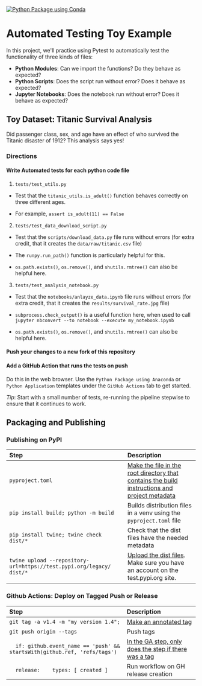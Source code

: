 [![Python Package using Conda](https://github.com/hpelin/automatedTesting/actions/workflows/pytest_titanic.yml/badge.svg)](https://github.com/hpelin/automatedTesting/actions/workflows/pytest_titanic.yml)

# Automated Testing Toy Example

In this project, we'll practice using Pytest to automatically test the functionality of three kinds of files:
  - **Python Modules**: Can we import the functions?  Do they behave as expected?
  - **Python Scripts**: Does the script run without error?  Does it behave as expected?
  - **Jupyter Notebooks**: Does the notebook run without error?  Does it behave as expected?
  


## Toy Dataset: Titanic Survival Analysis

Did passenger class, sex, and age have an effect of who survived the Titanic disaster of 1912?  This analysis says yes!


### Directions

#### Write Automated tests for each python code file

  1. `tests/test_utils.py`
  
  - Test that the `titanic_utils.is_adult()` function behaves correctly on three different ages.
    
  -  For example, `assert is_adult(11) == False`
    
  2. `tests/test_data_download_script.py`
  
  - Test that the `scripts/download_data.py` file runs without errors (for extra credit, that it creates the `data/raw/titanic.csv` file)
    
  - The `runpy.run_path()` function is particularly helpful for this.  
    
  - `os.path.exists()`, `os.remove()`, and `shutils.rmtree()` can also be helpful here.
    
  3. `tests/test_analysis_notebook.py`
  
  - Test that the `notebooks/anlayze_data.ipynb` file runs without errors (for extra credit, that it creates the `results/survival_rate.jpg` file)
  
  - `subprocess.check_output()` is a useful function here, when used to call `jupyter nbconvert --to notebook --execute my_notebook.ipynb`
  
  - `os.path.exists()`, `os.remove()`, and `shutils.rmtree()` can also be helpful here.
    

#### Push your changes to a new fork of this repository


#### Add a GitHub Action that runs the tests on push

Do this in the web browser.  Use the `Python Package using Anaconda` or `Python Application` templates under the `GitHub Actions` tab to get started.

*Tip*: Start with a small number of tests, re-running the pipeline stepwise to ensure that it continues to work.



## Packaging and Publishing

### Publishing on PyPI

| Step | Description |
| :-- | :-- | 
| `pyproject.toml`| [Make the file in the root directory that contains the build instructions and project metadata](https://packaging.python.org/en/latest/tutorials/packaging-projects/#creating-pyproject-toml)
| `pip install build; python -m build` | Builds distribution files in a venv using the `pyproject.toml` file | 
| `pip install twine; twine check dist/*` | Check that the dist files have the needed metadata |
| `twine upload --repository-url=https://test.pypi.org/legacy/ dist/*` | [Upload the dist files](https://packaging.python.org/en/latest/tutorials/packaging-projects/#uploading-the-distribution-archives).  Make sure you have an account on the test.pypi.org site. |


### Github Actions: Deploy on Tagged Push or Release

| Step | Description |
| :-- | :-- |
| `git tag -a v1.4 -m "my version 1.4";` | [Make an annotated tag](https://git-scm.com/book/en/v2/Git-Basics-Tagging)
| `git push origin --tags` | Push tags |
| `  if: github.event_name == 'push' && startsWith(github.ref, 'refs/tags')` | [In the GA step, only does the step if there was a tag](https://github.com/pypa/gh-action-pypi-publish#usage) |
| `  release:    types: [ created ]` | Run workflow on GH release creation |




